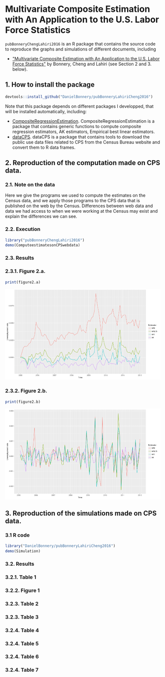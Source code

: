 # Multivariate Composite Estimation with An Application to the U.S. Labor Force Statistics 
`pubBonneryChengLahiri2016` is an R package that contains the source code to reproduce the graphs and simulations of different documents, including
* ["Multivariate Composite Estimation with An Application to the
U.S. Labor Force Statistics"]() by Bonnery, Cheng and Lahiri (see Section 2 and 3. below).

## 1. How to install the package

```r
devtools::install_github("DanielBonnery/pubBonneryLahiriCheng2016")
```

Note that this package depends on different packages I developped, that will be installed automatically, including:
* [CompositeRegressionEstimation](https://github.com/DanielBonnery/CompositeRegressionEstimation). CompositeRegressionEstimation is a package that contains generic functions to compute composite regression estimators, AK estimators, Empirical best linear estimators.
* [dataCPS](https://github.com/DanielBonnery/dataCPS). dataCPS is a package that contains tools to download the public use data files related to CPS from the Census Bureau website and convert them to R data frames.


## 2. Reproduction of the computation made on CPS data. 

### 2.1. Note on the data 
Here we give the programs we used to compute the estimates on the Census data, and we apply those programs to the CPS data that is published on the web by the Census. Differences between web data and data we had access to when we were working at the Census may exist and explain the differences we can see.

### 2.2. Execution


```r
library("pubBonneryChengLahiri2016")
demo(ComputeestimatesonCPSwebdata)
```

### 2.3. Results



### 2.3.1. Figure 2.a.

```r
print(figure2.a)
```

![plot of chunk fig2a](figure/fig2a-1.png)


### 2.3.2. Figure 2.b.

```r
print(figure2.b)
```

![plot of chunk fig2b](figure/fig2b-1.png)


## 3. Reproduction of the simulations made on CPS data. 


### 3.1 R code


```r
library("DanielBonnery/pubBonneryLahiriCheng2016")
demo(Simulation)
```

### 3.2. Results

### 3.2.1. Table 1

### 3.2.2. Figure 1

### 3.2.3. Table 2

### 3.2.3. Table 3

### 3.2.4. Table 4

### 3.2.4. Table 5

### 3.2.4. Table 6

### 3.2.4. Table 7
